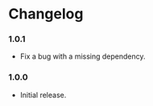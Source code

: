 Changelog
=========

### 1.0.1

* Fix a bug with a missing dependency.

### 1.0.0

* Initial release.
